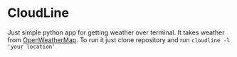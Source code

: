CloudLine
========

Just simple python app for getting weather over terminal. It takes weather from [OpenWeatherMap](http://openweathermap.org/). To run it just clone repository and run `cloudline -l 'your location'`
